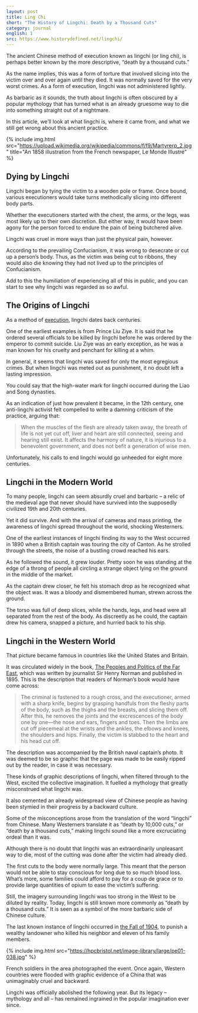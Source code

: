 ```yaml
---
layout: post
title: Ling Chi
short: "The History of Lingchi: Death by a Thousand Cuts"
category: journal
english: 1
src: https://www.historydefined.net/lingchi/
---
```


The ancient Chinese method of execution known as lingchi (or ling chi), is perhaps better known by the more descriptive, “death by a thousand cuts.”

As the name implies, this was a form of torture that involved slicing into the victim over and over again until they died. It was normally saved for the very worst crimes. As a form of execution, lingchi was not administered lightly.

As barbaric as it sounds, the truth about lingchi is often obscured by a popular mythology that has turned what is an already gruesome way to die into something straight out of a nightmare.

In this article, we’ll look at what lingchi is, where it came from, and what we still get wrong about this ancient practice.

{% include img.html src="https://upload.wikimedia.org/wikipedia/commons/f/f9/Martyrerp_2.jpg" title="An 1858 illustration from the French newspaper, Le Monde Illustré" %}

## Dying by Lingchi

Lingchi began by tying the victim to a wooden pole or frame. Once bound, various executioners would take turns methodically slicing into different body parts.

Whether the executioners started with the chest, the arms, or the legs, was most likely up to their own discretion. But either way, it would have been agony for the person forced to endure the pain of being butchered alive.

Lingchi was cruel in more ways than just the physical pain, however.

According to the prevailing Confucianism, it was wrong to desecrate or cut up a person’s body. Thus, as the victim was being cut to ribbons, they would also die knowing they had not lived up to the principles of Confucianism.

Add to this the humiliation of experiencing all of this in public, and you can start to see why lingchi was regarded as so awful.

## The Origins of Lingchi

As a method of [execution](https://www.historydefined.net/the-history-of-punishment-and-torture-in-ancient-china/), lingchi dates back centuries.

One of the earliest examples is from Prince Liu Ziye. It is said that he ordered several officials to be killed by lingchi before he was ordered by the emperor to commit suicide. Liu Ziye was an early exception, as he was a man known for his cruelty and penchant for killing at a whim.

In general, it seems that lingchi was saved for only the most egregious crimes. But when lingchi was meted out as punishment, it no doubt left a lasting impression.

You could say that the high-water mark for lingchi occurred during the Liao and Song dynasties.

As an indication of just how prevalent it became, in the 12th century, one anti-lingchi activist felt compelled to write a damning criticism of the practice, arguing that:

> When the muscles of the flesh are already taken away, the breath of life is not yet cut off, liver and heart are still connected, seeing and hearing still exist. It affects the harmony of nature, it is injurious to a benevolent government, and does not befit a generation of wise men.

Unfortunately, his calls to end lingchi would go unheeded for eight more centuries.

## Lingchi in the Modern World

To many people, lingchi can seem absurdly cruel and barbaric – a relic of the medieval age that never should have survived into the supposedly civilized 19th and 20th centuries.

Yet it did survive. And with the arrival of cameras and mass printing, the awareness of lingchi spread throughout the world, shocking Westerners.

One of the earliest instances of lingchi finding its way to the West occurred in 1890 when a British captain was touring the city of Canton. As he strolled through the streets, the noise of a bustling crowd reached his ears.

As he followed the sound, it grew louder. Pretty soon he was standing at the edge of a throng of people all circling a strange object lying on the ground in the middle of the market.

As the captain drew closer, he felt his stomach drop as he recognized what the object was. It was a bloody and dismembered human, strewn across the ground.

The torso was full of deep slices, while the hands, legs, and head were all separated from the rest of the body. As discreetly as he could, the captain drew his camera, snapped a picture, and hurried back to his ship.

## Lingchi in the Western World

That picture became famous in countries like the United States and Britain.

It was circulated widely in the book, [The Peoples and Politics of the Far East](https://digital.library.cornell.edu/catalog/sea019/), which was written by journalist Sir Henry Norman and published in 1895. This is the description that readers of Norman’s book would have come across:

> The criminal is fastened to a rough cross, and the executioner, armed with a sharp knife, begins by grasping handfuls from the fleshy parts of the body, such as the thighs and the breasts, and slicing them off. After this, he removes the joints and the excrescences of the body one by one—the nose and ears, fingers and toes. Then the limbs are cut off piecemeal at the wrists and the ankles, the elbows and knees, the shoulders and hips. Finally, the victim is stabbed to the heart and his head cut off.

The description was accompanied by the British naval captain’s photo. It was deemed to be so graphic that the page was made to be easily ripped out by the reader, in case it was necessary.

These kinds of graphic descriptions of lingchi, when filtered through to the West, excited the collective imagination. It fuelled a mythology that greatly misconstrued what lingchi was.

It also cemented an already widespread view of Chinese people as having been stymied in their progress by a backward culture.

Some of the misconceptions arose from the translation of the word “lingchi” from Chinese. Many Westerners translate it as “death by 10,000 cuts,” or “death by a thousand cuts,” making lingchi sound like a more excruciating ordeal than it was.

Although there is no doubt that lingchi was an extraordinarily unpleasant way to die, most of the cutting was done after the victim had already died.

The first cuts to the body were normally large. This meant that the person would not be able to stay conscious for long due to so much blood loss. What’s more, some families could afford to pay for a coup de grace or to provide large quantities of opium to ease the victim’s suffering.

Still, the imagery surrounding lingchi was too strong in the West to be diluted by reality. Today, lingchi is still known more commonly as “death by a thousand cuts.” It is seen as a symbol of the more barbaric side of Chinese culture.

The last known instance of lingchi occurred in [the Fall of 1904](https://hpcbristol.net/visual/Pe01-034), to punish a wealthy landowner who killed his neighbor and eleven of his family members.

{% include img.html src="https://hpcbristol.net/image-library/large/pe01-038.jpg" %}

French soldiers in the area photographed the event. Once again, Western countries were flooded with graphic evidence of a China that was unimaginably cruel and backward.

Lingchi was officially abolished the following year. But its legacy – mythology and all – has remained ingrained in the popular imagination ever since.
